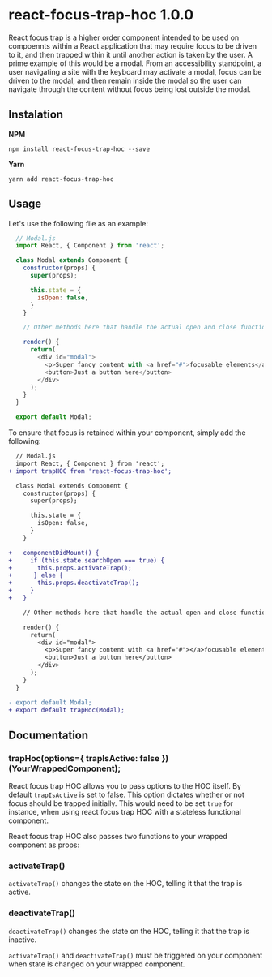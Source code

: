 # react-focus-trap-hoc 1.0.0

React focus trap is a [higher order component](https://reactjs.org/docs/higher-order-components.html) intended to be used on compoennts within a React application that may require focus to be driven to it, and then trapped within it until another action is taken by the user. A prime example of this would be a modal. From an accessibility standpoint, a user navigating a site with the keyboard may activate a modal, focus can be driven to the modal, and then remain inside the modal so the user can navigate through the content without focus being lost outside the modal.

## Instalation

**NPM**
```
npm install react-focus-trap-hoc --save
```

**Yarn**
```
yarn add react-focus-trap-hoc
```

## Usage

Let's use the following file as an example:

```javascript
  // Modal.js
  import React, { Component } from 'react';

  class Modal extends Component {
    constructor(props) {
      super(props);

      this.state = {
        isOpen: false,
      }
    }

    // Other methods here that handle the actual open and close function of the modal.

    render() {
      return(
        <div id="modal">
          <p>Super fancy content with <a href="#">focusable elements</a> within the modal!</p>
          <button>Just a button here</button>
        </div>
      );
    }
  }

  export default Modal;
```

To ensure that focus is retained within your component, simply add the following:

```diff
  // Modal.js
  import React, { Component } from 'react';
+ import trapHOC from 'react-focus-trap-hoc';

  class Modal extends Component {
    constructor(props) {
      super(props);

      this.state = {
        isOpen: false,
      }
    }

+   componentDidMount() {
+     if (this.state.searchOpen === true) {
+       this.props.activateTrap();
+      } else {
+       this.props.deactivateTrap();
+     }
+   }

    // Other methods here that handle the actual open and close function of the modal.

    render() {
      return(
        <div id="modal">
          <p>Super fancy content with <a href="#"></a>focusable elements</a> within the modal!</p>
          <button>Just a button here</button>
        </div>
      );
    }
  }

- export default Modal;
+ export default trapHoc(Modal);
```

## Documentation

### trapHoc(options={ trapIsActive: false })(YourWrappedComponent);
React focus trap HOC allows you to pass options to the HOC itself. By default `trapIsActive` is set to false. This option dictates whether or not focus should be trapped initially. This would need to be set `true` for instance, when using react focus trap HOC with a stateless functional component.

React focus trap HOC also passes two functions to your wrapped component as props:

### activateTrap()

`activateTrap()` changes the state on the HOC, telling it that the trap is active.

### deactivateTrap()

`deactivateTrap()` changes the state on the HOC, telling it that the trap is inactive.

`activateTrap()` and `deactivateTrap()` must be triggered on your component when state is changed on your wrapped component.